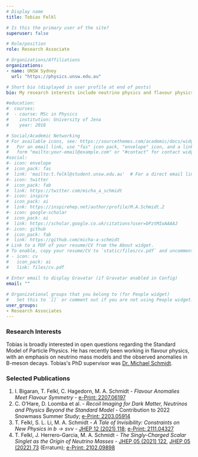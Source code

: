 ```yaml
---
# Display name
title: Tobias Felkl

# Is this the primary user of the site?
superuser: false

# Role/position
role: Research Associate

# Organizations/Affiliations
organizations:
- name: UNSW Sydney
  url: "https://physics.unsw.edu.au"

# Short bio (displayed in user profile at end of posts)
bio: My research interests include neutrino physics and flavour physics.

#education:
#  courses:
#  - course: MSc in Physics
#    institution: University of Jena
#    year: 2018

# Social/Academic Networking
# For available icons, see: https://sourcethemes.com/academic/docs/widgets/#icons
#   For an email link, use "fas" icon pack, "envelope" icon, and a link in the
#   form "mailto:your-email@example.com" or "#contact" for contact widget.
#social:
#- icon: envelope
#  icon_pack: fas
#  link: 'mailto:t.felkl@student.unsw.edu.au'  # For a direct email link, use "mailto:test@example.org". #contact
#- icon: twitter
#  icon_pack: fab
#  link: https://twitter.com/micha_a_schmidt
#- icon: inspire
#  icon_pack: ai
#  link: https://inspirehep.net/author/profile/M.A.Schmidt.2
#- icon: google-scholar
#  icon_pack: ai
#  link: https://scholar.google.co.uk/citations?user=bPztMIoAAAAJ
#- icon: github
#  icon_pack: fab
#  link: https://github.com/micha-a-schmidt
# Link to a PDF of your resume/CV from the About widget.
# To enable, copy your resume/CV to `static/files/cv.pdf` and uncomment the lines below.  
# - icon: cv
#   icon_pack: ai
#   link: files/cv.pdf

# Enter email to display Gravatar (if Gravatar enabled in Config)
email: ""
  
# Organizational groups that you belong to (for People widget)
#   Set this to `[]` or comment out if you are not using People widget.  
user_groups:
- Research Associates
---
```

### Research Interests
Tobias is broadly interested in open questions regarding the Standard Model of Particle Physics. He has recently been working in flavour physics, with an emphasis on neutrino mass models and the observed anomalies in B-meson decays. Tobias's PhD supervisor was [Dr. Michael Schmidt](http://www.sydney-cppc.org/author/michael-a-schmidt).

### Selected Publications
1. I. Bigaran, T. Felkl, C. Hagedorn, M. A. Schmidt - *Flavour Anomalies Meet Flavour Symmetry* - [e-Print: 2207.06197](https://arxiv.org/abs/2207.06197)
2. C. O’Hare, D. Loomba et al. - *Recoil Imaging for Dark Matter, Neutrinos and Physics Beyond the Standard Model* - Contribution to 2022 Snowmass Summer Study; [e-Print: 2203.05914](https://arxiv.org/abs/2203.05914)
3. T. Felkl, S. L. Li, M. A. Schmidt - *A Tale of Invisibility: Constraints on New Physics in $b\to s \nu\nu$* - [JHEP 12 (2021) 118](https://doi.org/10.1007/JHEP12(2021)118); [e-Print: 2111.04327](https://arxiv.org/abs/2111.04327)
4. T. Felkl, J. Herrero-Garcia, M. A. Schmidt - *The Singly-Charged Scalar Singlet as the Origin of Neutrino Masses* - [JHEP 05 (2021) 122](https://doi.org/10.1007/JHEP05(2021)122), [JHEP 05 (2022) 73](https://doi.org/10.1007/JHEP05(2022)073) (Erratum); [e-Print: 2102.09898](https://arxiv.org/abs/2102.09898)

